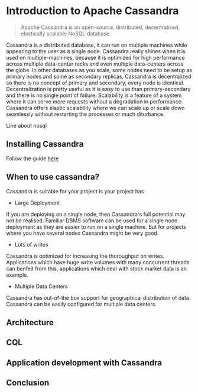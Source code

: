 # Introduction to Apache Cassandra

> Apache Cassandra is an open-source, distributed, decentralised, elastically scalable NoSQL database. 

Cassandra is a distributed database, it can run on multiple machines while appearing to the user as a single node. Cassandra really shines when it is used on multiple-machines, because it is optimized for high performance across
multiple data-center racks and even multiple data-centers across the globe. In other databases as you scale, some nodes need to be setup as primary nodes and some as secondary replicas, Cassandra is decentralized so there is no concept of primary and secondary, every node is identical. Decentralization is pretty useful as it is easy to use than primary-secondary and there is no single point of failure. Scalability is a feature of a system where it can serve more requests without a degradation in performance. Cassandra offers elastic scalability where we can scale up or scale down seamlessly without restarting the processes or much diturbance.    

Line about nosql

## Installing Cassandra

Follow the guide [here](https://cassandra.apache.org/doc/latest/getting_started/installing.html)


## When to use cassandra?

Cassandra is suitable for your project is your project has 

- Large Deployment

If you are deploying on a single node, then Cassandra's full potential may not be realised. Familiar DBMS software can be used for a single node deployment as they are easier to run on a single machine. But for projects where you have several nodes Cassandra might be very good.

- Lots of writes

Cassandra is optimized for increasing the thoroughput on writes. Applications which have huge write volumes with many concurrent threads can benfeit from this, applications which deal with stock market data is an example.

- Multiple Data Centers

Cassandra has out-of-the box support for geographical distribution of data. Cassandra can be easily configured for multiple data centers.


## Architecture

## CQL

## Application development with Cassandra

## Conclusion

